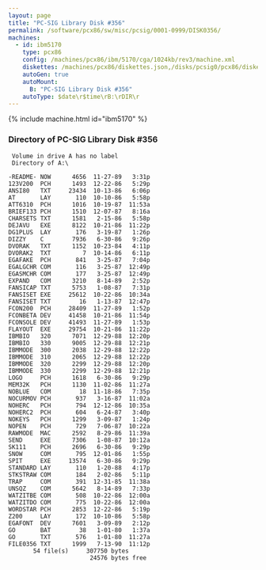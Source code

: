 ```yaml
---
layout: page
title: "PC-SIG Library Disk #356"
permalink: /software/pcx86/sw/misc/pcsig/0001-0999/DISK0356/
machines:
  - id: ibm5170
    type: pcx86
    config: /machines/pcx86/ibm/5170/cga/1024kb/rev3/machine.xml
    diskettes: /machines/pcx86/diskettes.json,/disks/pcsig0/pcx86/diskettes.json
    autoGen: true
    autoMount:
      B: "PC-SIG Library Disk #356"
    autoType: $date\r$time\rB:\rDIR\r
---
```


{% include machine.html id="ibm5170" %}

### Directory of PC-SIG Library Disk #356

     Volume in drive A has no label
     Directory of A:\

    -README- NOW      4656  11-27-89   3:31p
    123V200  PCH      1493  12-22-86   5:29p
    ANSI80   TXT     23434  10-13-86   6:06p
    AT       LAY       110  10-10-86   5:58p
    ATT6310  PCH      1016  10-19-87  11:53a
    BRIEF133 PCH      1510  12-07-87   8:16a
    CHARSETS TXT      1581   2-15-86   5:58p
    DEJAVU   EXE      8122  10-21-86  11:22p
    DG1PLUS  LAY       176   3-19-87   1:26p
    DIZZY    C        7936   6-30-86   9:26p
    DVORAK   TXT      1152  10-23-84   4:11p
    DVORAK2  TXT         7  10-14-86   6:11p
    EGAFAKE  PCH       841   3-25-87   7:04p
    EGALGCHR COM       116   3-25-87  12:49p
    EGASMCHR COM       177   3-25-87  12:49p
    EXPAND   COM      3210   8-14-89   2:52p
    FANSICAP TXT      5753   1-08-87   7:31p
    FANSISET EXE     25612  10-22-86  10:34a
    FANSISET TXT        16   1-13-87  12:47p
    FCON200  PCH     28409  11-27-89   1:52p
    FCONBETA DEV     41458  10-21-86  11:54p
    FCONSOLE DEV     41493  11-27-89   1:53p
    FLAYOUT  EXE     29754  10-21-86  11:22p
    IBMBIO   320      7071  12-29-88  12:20p
    IBMBIO   330      9005  12-29-88  12:21p
    IBMMODE  300      2038  12-29-88  12:22p
    IBMMODE  310      2065  12-29-88  12:22p
    IBMMODE  320      2299  12-29-88  12:20p
    IBMMODE  330      2299  12-29-88  12:21p
    LOGO     PCH      1618   6-30-86   9:29p
    MEM32K   PCH      1130  11-02-86  11:27a
    NOBLUE   COM        18  11-18-86   7:35p
    NOCURMOV PCH       937   3-16-87  11:02a
    NOHERC   PCH       794  12-12-86  10:35a
    NOHERC2  PCH       604   6-24-87   3:40p
    NOKEYS   PCH      1299   3-09-87   1:24p
    NOPEN    PCH       729   7-06-87  10:22a
    RAWMODE  MAC      2592   8-29-86  11:39a
    SEND     EXE      7306   1-08-87  10:12a
    SK111    PCH      2696   6-30-86   9:29p
    SNOW     COM       795  12-01-86   1:55p
    SPIT     EXE     13574   6-30-86   9:29p
    STANDARD LAY       110   1-20-88   4:17p
    STKSTRAW COM       184   2-02-86   5:11p
    TRAP     COM       391  12-31-85  11:38a
    UNSQZ    COM      5642   8-14-89   7:33p
    WATZITBE COM       508  10-22-86  12:00a
    WATZITDO COM       775  10-22-86  12:00a
    WORDSTAR PCH      2853  12-22-86   5:19p
    Z200     LAY       172  10-10-86   5:58p
    EGAFONT  DEV      7601   3-09-89   2:12p
    GO       BAT        38   1-01-80   1:37a
    GO       TXT       576   1-01-80  11:27a
    FILE0356 TXT      1999   7-13-90  11:12p
           54 file(s)     307750 bytes
                           24576 bytes free
